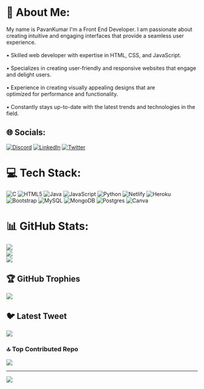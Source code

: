 # 💫 About Me:
My name is PavanKumar I'm a Front End Developer. I am passionate about creating intuitive and engaging interfaces that provide a seamless user experience.<br><br>• Skilled web developer with expertise in HTML, CSS, and JavaScript.<br><br>• Specializes in creating user-friendly and responsive websites that engage and delight users.<br><br>• Experience in creating visually appealing designs that are<br>optimized for performance and functionality.<br><br>• Constantly stays up-to-date with the latest trends and technologies in the field.


## 🌐 Socials:
[![Discord](https://img.shields.io/badge/Discord-%237289DA.svg?logo=discord&logoColor=white)](https://discord.gg/Rocky#4320) [![LinkedIn](https://img.shields.io/badge/LinkedIn-%230077B5.svg?logo=linkedin&logoColor=white)](https://linkedin.com/in/https://www.linkedin.com/in/pavankumar-puttu-5a036a232) [![Twitter](https://img.shields.io/badge/Twitter-%231DA1F2.svg?logo=Twitter&logoColor=white)](https://twitter.com/https://twitter.com/PavankumarPuttu?t=QITTfRq6cUbn4PNTwYJw2g&s=09) 

# 💻 Tech Stack:
![C](https://img.shields.io/badge/c-%2300599C.svg?style=flat&logo=c&logoColor=white) ![HTML5](https://img.shields.io/badge/html5-%23E34F26.svg?style=flat&logo=html5&logoColor=white) ![Java](https://img.shields.io/badge/java-%23ED8B00.svg?style=flat&logo=java&logoColor=white) ![JavaScript](https://img.shields.io/badge/javascript-%23323330.svg?style=flat&logo=javascript&logoColor=%23F7DF1E) ![Python](https://img.shields.io/badge/python-3670A0?style=flat&logo=python&logoColor=ffdd54) ![Netlify](https://img.shields.io/badge/netlify-%23000000.svg?style=flat&logo=netlify&logoColor=#00C7B7) ![Heroku](https://img.shields.io/badge/heroku-%23430098.svg?style=flat&logo=heroku&logoColor=white) ![Bootstrap](https://img.shields.io/badge/bootstrap-%23563D7C.svg?style=flat&logo=bootstrap&logoColor=white) ![MySQL](https://img.shields.io/badge/mysql-%2300f.svg?style=flat&logo=mysql&logoColor=white) ![MongoDB](https://img.shields.io/badge/MongoDB-%234ea94b.svg?style=flat&logo=mongodb&logoColor=white) ![Postgres](https://img.shields.io/badge/postgres-%23316192.svg?style=flat&logo=postgresql&logoColor=white) ![Canva](https://img.shields.io/badge/Canva-%2300C4CC.svg?style=flat&logo=Canva&logoColor=white)
# 📊 GitHub Stats:
![](https://github-readme-stats.vercel.app/api?username=Pavan1471&theme=dark&hide_border=false&include_all_commits=false&count_private=false)<br/>
![](https://github-readme-streak-stats.herokuapp.com/?user=Pavan1471&theme=dark&hide_border=false)<br/>
![](https://github-readme-stats.vercel.app/api/top-langs/?username=Pavan1471&theme=dark&hide_border=false&include_all_commits=false&count_private=false&layout=compact)

## 🏆 GitHub Trophies
![](https://github-profile-trophy.vercel.app/?username=Pavan1471&theme=onedark&no-frame=false&no-bg=true&margin-w=4)

## 🐦 Latest Tweet
[![](https://gtce.itsvg.in/api?username=https://twitter.com/PavankumarPuttu?t=QITTfRq6cUbn4PNTwYJw2g&s=09)](https://github.com/VishwaGauravIn/github-twitter-card-embed)

### 🔝 Top Contributed Repo
![](https://github-contributor-stats.vercel.app/api?username=Pavan1471&limit=5&theme=radical&combine_all_yearly_contributions=true)

---
[![](https://visitcount.itsvg.in/api?id=Pavan1471&icon=0&color=0)](https://visitcount.itsvg.in)

<!-- Proudly created with GPRM ( https://gprm.itsvg.in ) -->
